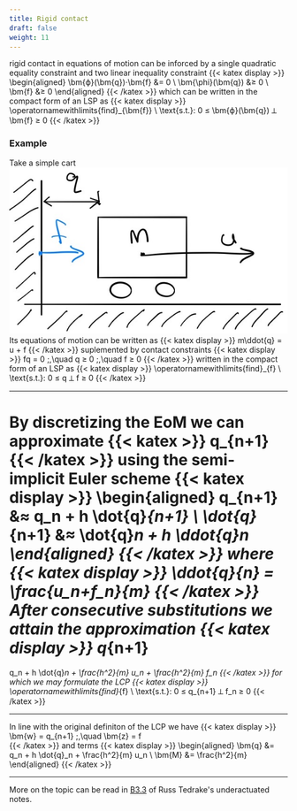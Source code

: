 ```yaml
---
title: Rigid contact
draft: false
weight: 11
---
```


rigid contact in equations of motion can be inforced by a single quadratic equality constraint and two linear inequality constraint
{{< katex display >}}
\begin{aligned}
	\bm{ϕ}(\bm{q})⋅\bm{f} &= 0
	\\
	\bm{\phi}(\bm{q}) &≥ 0
	\\
	\bm{f} &≥ 0
\end{aligned}
{{< /katex >}}
which can be written in the compact form of an LSP as
{{< katex display >}}
\operatornamewithlimits{find}_{\bm{f}} \ \text{s.t.}: 0 ≤ \bm{ϕ}(\bm{q}) ⟂ \bm{f} ≥ 0
{{< /katex >}}

### Example
Take a simple cart
![](cart.jpg)
Its equations of motion can be written as
{{< katex display >}}
m\ddot{q} = u + f
{{< /katex >}}
suplemented by contact constraints
{{< katex display >}}
	fq = 0
	\;,\quad 
	q ≥ 0
	\;,\quad 
	f ≥ 0
{{< /katex >}}
written in the compact form of an LSP as
{{< katex display >}}
\operatornamewithlimits{find}_{f} \ \text{s.t.}: 0 ≤ q ⟂ f ≥ 0
{{< /katex >}}

---

By discretizing the EoM we can approximate {{< katex >}} q_{n+1} {{< /katex >}} using the semi-implicit Euler scheme
{{< katex display >}}
\begin{aligned}
q_{n+1} &≈ q_n + h \dot{q}_{n+1} \\
\dot{q}_{n+1} &≈ \dot{q}_n + h \ddot{q}_n
\end{aligned}
{{< /katex >}}
where
{{< katex display >}}
\ddot{q}_{n} = \frac{u_n+f_n}{m}
{{< /katex >}}
After consecutive substitutions we attain the approximation
{{< katex display >}}
q_{n+1}
=
q_n + h \dot{q}_n + \frac{h^2}{m} u_n + \frac{h^2}{m} f_n
{{< /katex >}}
for which we may formulate the LCP
{{< katex display >}}
\operatornamewithlimits{find}_{f} \ \text{s.t.}: 0 ≤ q_{n+1} ⟂ f_n ≥ 0
{{< /katex >}}

---

In line with the original definiton of the LCP we have
{{< katex display >}}
\bm{w} = q_{n+1}
\;,\quad 
\bm{z} = f	
{{< /katex >}}
and terms
{{< katex display >}}
\begin{aligned}
	\bm{q} &= q_n + h \dot{q}_n + \frac{h^2}{m} u_n \\
	\bm{M} &= \frac{h^2}{m}
\end{aligned}
{{< /katex >}}

---

More on the topic can be read in [B3.3](https://underactuated.mit.edu/multibody.html#section3) of Russ Tedrake's underactuated notes.